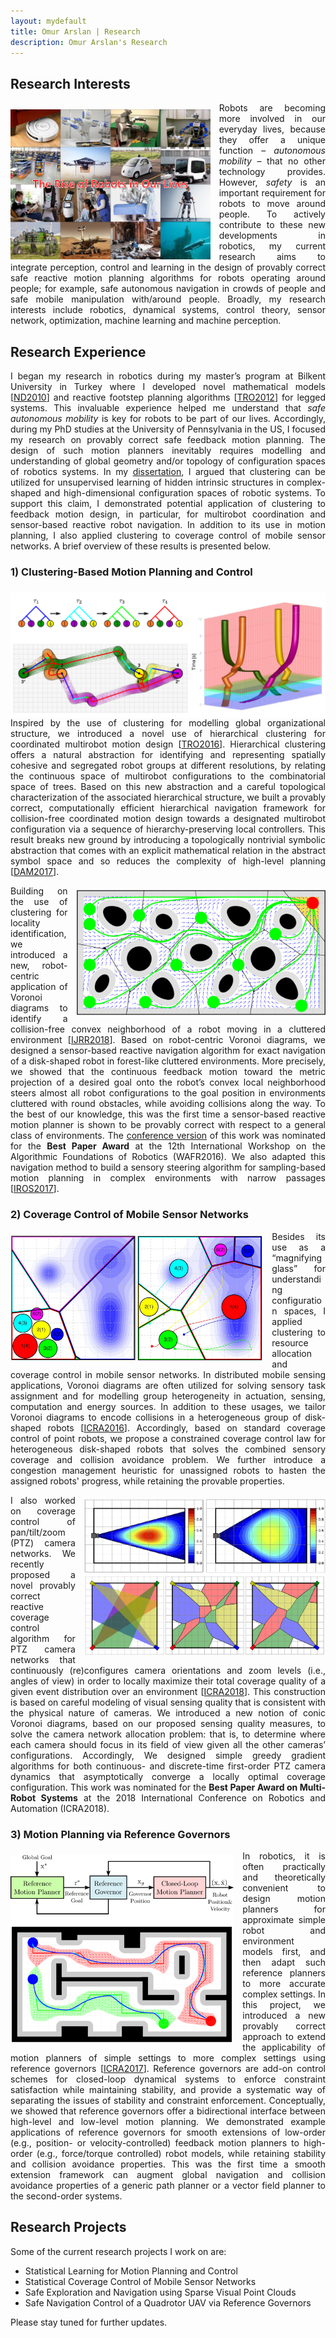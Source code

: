 ```yaml
---
layout: mydefault
title: Omur Arslan | Research
description: Omur Arslan's Research
---
```


## Research Interests

<div >
<img src="/assets/images/RobotsInOurEverydayLives2.png" alt="The Rise of Robots in Our Everyday Lives" title="The Rise of Robots in Our Everyday Lives" style="height:240px;float:left;margin-top:0.75em;padding-right:1em;">  
<p style="text-align:justify">  
Robots are becoming more involved in our everyday lives, because they offer a unique function – <em>autonomous mobility</em> – that no other technology provides. However, <em>safety</em> is an important requirement for robots to move around people. To actively contribute to these new developments in robotics, my current research aims to integrate perception, control and learning in the design of provably correct safe reactive motion planning algorithms for robots operating around people; for example, safe autonomous navigation in crowds of people and safe mobile manipulation with/around people. Broadly, my research interests include robotics, dynamical systems, control theory, sensor network, optimization, machine learning and machine perception. 
</p>
</div>  

## Research Experience

<div>
  <p style="text-align:justify;"> 
I began my research in robotics during my master’s program at Bilkent University in Turkey where I developed novel mathematical models [<a href="/assets/publications/saranli_arslan_ankarali_morgul_ND2010.pdf">ND2010</a>] and reactive footstep planning algorithms [<a href="/assets/publications/arslan_saranli_TRO2012.pdf">TRO2012</a>] for legged systems. This invaluable experience helped me understand that <em>safe autonomous mobility</em> is key for robots to be part of our lives. Accordingly, during my PhD studies at the University of Pennsylvania in the US, I focused my research on provably correct safe feedback motion planning.  The design of such motion planners inevitably requires modelling and understanding of global geometry and/or topology of configuration spaces of robotics systems. In my <a href="/assets/publications/arslan_PhDThesis2016.pdf">dissertation</a>, I argued that clustering can be utilized for unsupervised learning of hidden intrinsic structures in complex-shaped and high-dimensional configuration spaces of robotic systems. To support this claim, I demonstrated potential application of clustering to feedback motion design, in particular, for multirobot coordination and sensor-based reactive robot navigation. In addition to its use in motion planning, I also applied clustering to coverage control of mobile sensor networks. A brief overview of these results is presented below.   
  </p>  
</div>

### 1) Clustering-Based Motion Planning and Control

<div>
  <img src= "/assets/images/arslan_guralnik_koditschek_TRO2016.png" alt="Coordinated Robot Navigation via Hierarchical Clustering" title="Coordinated Robot Navigation via Hierarchical Clustering" style="height:200px;float:left;margin-top:0.5em;padding-right:1em;">
  <p style="text-align:justify;"> 
Inspired by the use of clustering for modelling global organizational structure, we introduced a novel use of hierarchical clustering for coordinated multirobot motion design [<a href="/assets/publications/arslan_guralnik_koditschek_TRO2016.pdf">TRO2016</a>]. Hierarchical clustering offers a natural abstraction for identifying and representing spatially cohesive and segregated robot groups at different resolutions, by relating the continuous space of multirobot configurations to the combinatorial space of trees. Based on this new abstraction and a careful topological characterization of the associated hierarchical structure, we built a provably correct, computationally efficient hierarchical navigation framework for collision-free coordinated motion design towards a designated multirobot configuration via a sequence of hierarchy-preserving local controllers. This result breaks new ground by introducing a topologically nontrivial symbolic abstraction that comes with an explicit mathematical relation in the abstract symbol space and so reduces the complexity of high-level planning [<a href="/assets/publications/arslan_guralnik_koditschek_DAM2017.pdf">DAM2017</a>].
  </p>
</div>

<div>
  <img src= "/assets/images/arslan_koditschek_WAFR2016.png" alt="Sensor-based Reactive Robot Navigation in Unknown Environments" title="Sensor-based Reactive Robot Navigation in Unknown Environments" style="height:200px;float:right;margin-top:0.5em;padding-left:1em;">
  <p style="text-align:justify;"> 
Building on the use of clustering for locality identification, we introduced a new, robot-centric application of Voronoi diagrams to identify a collision-free convex neighborhood of a robot moving in a cluttered environment [<a href="/assets/publications/arslan_koditschek_IJRR2018.pdf">IJRR2018</a>]. Based on robot-centric Voronoi diagrams, we designed a sensor-based reactive navigation algorithm for exact navigation of a disk-shaped robot in forest-like cluttered environments. More precisely, we showed that the continuous feedback motion toward the metric projection of a desired goal onto the robot’s convex local neighborhood steers almost all robot configurations to the goal position in environments cluttered with round obstacles, while avoiding collisions along the way. To the best of our knowledge, this was the first time a sensor-based reactive motion planner is shown to be provably correct with respect to a general class of environments. The <a href="/assets/publications/arslan_koditschek_WAFR2016.pdf">conference version</a> of this work was nominated for the <strong>Best Paper Award</strong> at the 12th International Workshop on the Algorithmic Foundations of Robotics (WAFR2016).  We also adapted this navigation method to build a sensory steering algorithm for sampling-based motion planning in complex environments with narrow passages [<a href="/assets/publications/arslan_pacelli_koditschek_IROS2017.pdf">IROS2017</a>].
  </p>
</div>
  

### 2) Coverage Control of Mobile Sensor Networks

<div>
  <img src= "/assets/images/arslan_koditschek_ICRA2016A.png" alt="Safe Coverage Control of Disk-shaped Robots" title="Safe Coverage Control of Disk-shaped Robots" style="height:200px;float:left;margin-top:0.5em;padding-right:1em;">
  <p style="text-align:justify;"> 
Besides its use as a “magnifying glass” for understanding configuration spaces, I applied clustering to resource allocation and coverage control in mobile sensor networks. In distributed mobile sensing applications, Voronoi diagrams are often utilized for solving sensory task assignment and for modelling group heterogeneity in actuation, sensing, computation and energy sources. In addition to these usages, we tailor Voronoi diagrams to encode collisions in a heterogeneous group of disk-shaped robots [<a href="/assets/publications/arslan_koditschek_ICRA2016A.pdf">ICRA2016</a>]. Accordingly, based on standard coverage control of point robots, we propose a constrained coverage control law for heterogeneous disk-shaped robots that solves the combined sensory coverage and collision avoidance problem. We further introduce a congestion management heuristic for unassigned robots to hasten the assigned robots' progress, while retaining the provable properties.
  </p>
</div>  

<div>
  <img src= "/assets/images/arslan_min_koditschek_ICRA2018.png" alt="Voronoi-based Coverage Control of PTZ Cameras" title="Voronoi-based Coverage Control of PTZ Cameras" style="height:250px;float:right;margin-top:0.5em;padding-left:1em;">
  <p style="text-align:justify;"> 
I also worked on coverage control of pan/tilt/zoom (PTZ) camera networks. We recently proposed a novel provably correct reactive coverage control algorithm for PTZ camera networks that continuously (re)configures camera orientations and zoom levels (i.e., angles of view) in order to locally maximize their total coverage quality of a given event distribution over an environment [<a href="/assets/publications/arslan_min_koditschek_ICRA2018.pdf">ICRA2018</a>]. This construction is based on careful modeling of visual sensing quality that is consistent with the physical nature of cameras. We introduced a new notion of conic Voronoi diagrams, based on our proposed sensing quality measures, to solve the camera network allocation problem: that is, to determine where each camera should focus in its field of view given all the other cameras’ configurations. Accordingly, We designed simple greedy gradient algorithms for both continuous- and discrete-time first-order PTZ camera dynamics that asymptotically converge a locally optimal coverage configuration. This work was nominated for the <strong>Best Paper Award on Multi-Robot Systems</strong> at the 2018 International Conference on Robotics and Automation (ICRA2018). 
  </p>
</div>  

### 3) Motion Planning via Reference Governors 

<div>
  <img src= "/assets/images/arslan_koditschek_ICRA2017.png" alt="Motion Planning via Reference Governors" title="Motion Planning via Reference Governors" style="height:300px;float:left;margin-top:0.5em;padding-right:1em;">
  <p style="text-align:justify;"> 
In robotics, it is often practically and theoretically convenient to design motion planners for approximate simple robot and environment models first, and then adapt such reference planners to more accurate complex settings. In this project, we introduced a new provably correct approach to extend the applicability of motion planners of simple settings to more complex settings using reference governors [<a href="/assets/publications/arslan_koditschek_ICRA2017.pdf">ICRA2017</a>]. Reference governors are add-on control schemes for closed-loop dynamical systems to enforce constraint satisfaction while maintaining stability, and provide a systematic way of separating the issues of stability and constraint enforcement. Conceptually, we showed that reference governors offer a bidirectional interface between high-level and low-level motion planning. We demonstrated example applications of reference governors for smooth extensions of low-order (e.g., position- or velocity-controlled) feedback motion planners to high-order (e.g., force/torque controlled) robot models, while retaining stability and collision avoidance properties. This was the first time a smooth extension framework can augment global navigation and collision avoidance properties of a generic path planner or a vector field planner to the second-order systems. 
  </p>
</div>

## Research Projects

Some of the current research projects I work on are:

<ul>
  <li> Statistical Learning for Motion Planning and Control </li>
  <li> Statistical Coverage Control of Mobile Sensor Networks </li>
  <li> Safe Exploration and Navigation using Sparse Visual Point Clouds </li>
  <li> Safe Navigation Control of a Quadrotor UAV via Reference Governors </li>
</ul>    

Please stay tuned for further updates.



